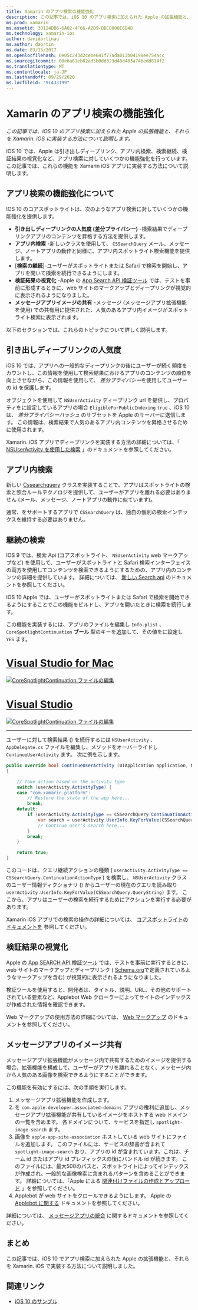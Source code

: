 ```yaml
---
title: Xamarin のアプリ検索の機能強化
description: この記事では、iOS 10 のアプリ検索に加えられた Apple の拡張機能と、それらを Xamarin. iOS に実装する方法について説明します。
ms.prod: xamarin
ms.assetid: 30124DB6-6A02-4F66-A2D9-BBC8008E6B48
ms.technology: xamarin-ios
author: davidortinau
ms.author: daortin
ms.date: 03/15/2017
ms.openlocfilehash: 0e05c243d2cebe641f77ada013b04198ee754acc
ms.sourcegitcommit: 00e6a61eb82ad5b0dd323d48d483a74bedd814f2
ms.translationtype: MT
ms.contentlocale: ja-JP
ms.lasthandoff: 09/29/2020
ms.locfileid: "91433199"
---
```

# <a name="app-search-enhancements-in-xamarinios"></a>Xamarin のアプリ検索の機能強化

_この記事では、iOS 10 のアプリ検索に加えられた Apple の拡張機能と、それらを Xamarin. iOS に実装する方法について説明します。_

IOS 10 では、Apple は引き出しディープリンク、アプリ内検索、検索継続、検証結果の視覚化など、アプリ検索に対していくつかの機能強化を行っています。 この記事では、これらの機能を Xamarin iOS アプリに実装する方法について説明します。

## <a name="about-app-search-enhancements"></a>アプリ検索の機能強化について

IOS 10 のコアスポットライトは、次のようなアプリ検索に対していくつかの機能強化を提供します。

- **引き出しディープリンクの人気度 (差分プライバシー)** -検索結果でディープリンクアプリのコンテンツを昇格する方法を提供します。
- **アプリ内検索** -新しいクラスを使用して、 `CSSearchQuery` メール、メッセージ、ノートアプリの動作と同様に、アプリ内スポットライト検索機能を提供します。
- [**検索の継続**]-ユーザーがスポットライトまたは Safari で検索を開始し、アプリを開いて検索を続行できるようにします。
- **検証結果の視覚化** -Apple の [App Search API 検証ツール](https://search.developer.apple.com/appsearch-validation-tool) では、テストを事前に形成するときに、web サイトのマークアップとディープリンクが視覚的に表示されるようになりました。
- **メッセージアプリイメージの共有** -メッセージ (メッセージアプリ拡張機能を使用) での共有用に提供された、人気のあるアプリ内イメージがスポットライト検索に表示されます。

以下のセクションでは、これらのトピックについて詳しく説明します。

## <a name="crowdsourced-deep-link-popularity"></a>引き出しディープリンクの人気度

iOS 10 では、アプリへの一般的なディープリンクの後にユーザーが続く頻度をカウントし、この情報を使用して検索結果におけるアプリのコンテンツの順位を向上させながら、この情報を使用して、 *差分プライバシー*を使用してユーザーの id を保護します。

オブジェクトを使用して `NSUserActivity` ディープリンク url を提供し、プロパティをに設定しているアプリの場合 `EligibleForPublicIndexing` `true` 、iOS 10 は、 *差分プライバシーハッシュ* のサブセットを Apple のサーバーに送信します。 この情報は、検索結果で人気のあるアプリ内コンテンツを昇格させるために使用されます。

Xamarin. iOS アプリでディープリンクを実装する方法の詳細については、「 [NSUserActivity を使用した検索](~/ios/platform/search/nsuseractivity.md) 」のドキュメントを参照してください。

## <a name="in-app-searching"></a>アプリ内検索

新しい [Cssearchquery](https://developer.apple.com/reference/corespotlight/cssearchquery) クラスを実装することで、アプリはスポットライトの検索と照合ルールテクノロジを提供して、ユーザーがアプリを離れる必要はありません (メール、メッセージ、ノートアプリの動作に似ています)。

通常、をサポートするアプリで `CSSearchQuery` は、独自の個別の検索インデックスを維持する必要はありません。

## <a name="search-continuation"></a>継続の検索

IOS 9 では、検索 Api (コアスポットライト、 `NSUserActivity` web マークアップなど) を使用して、ユーザーがスポットライトと Safari 検索インターフェイスの両方を使用してコンテンツを検索できるようにするための、アプリ内のコンテンツの詳細を提供しています。 詳細については、 [新しい Search api](~/ios/platform/search/index.md) のドキュメントを参照してください。

IOS 10 Apple では、ユーザーがスポットライトまたは Safari で検索を開始できるようにすることでこの機能をビルドし、アプリを開いたときに検索を続行します。

この機能を実装するには、アプリのファイルを編集し `Info.plist` 、 `CoreSpotlightContinuation` **ブール** 型のキーを追加して、その値をに設定し `YES` ます。

# <a name="visual-studio-for-mac"></a>[Visual Studio for Mac](#tab/macos)

[![CoreSpotlightContinuation ファイルの編集](app-search-enhancements-images/search01.png)](app-search-enhancements-images/search01.png#lightbox)

# <a name="visual-studio"></a>[Visual Studio](#tab/windows)

[![CoreSpotlightContinuation ファイルの編集](app-search-enhancements-images/searchw01.png)](app-search-enhancements-images/search01.png#lightbox)

-----

ユーザーに対して検索結果 () を続行するには `NSUserActivity` 、 `AppDelegate.cs` ファイルを編集し、メソッドをオーバーライドし `ContinueUserActivity` ます。 次に例を示します。

```csharp
public override bool ContinueUserActivity (UIApplication application, NSUserActivity userActivity, UIApplicationRestorationHandler completionHandler)
{

    // Take action based on the activity type
    switch (userActivity.ActivityType) {
    case "com.xamarin.platform":
        // Restore the state of the app here...
        break;
    default:
        if (userActivity.ActivityType == CSSearchQuery.ContinuationActionType) {
            var search = userActivity.UserInfo.KeyForValue(CSSearchQuery.QueryString);
            // Continue user's search here...
        }
        break;
    }

    return true;
}
```

このコードは、クエリ継続アクションの種類 ( `userActivity.ActivityType == CSSearchQuery.ContinuationActionType` ) を検索し、 `NSUserActivity` クラスのユーザー情報ディクショナリ () からユーザーの現在のクエリを読み取り `userActivity.UserInfo.KeyForValue(CSSearchQuery.QueryString)` ます。 ここから、アプリはユーザーの検索を続行するためにアクションを実行する必要があります。

Xamarin iOS アプリでの検索の操作の詳細については、 [コアスポットライトのドキュメントを](~/ios/platform/search/corespotlight.md) 参照してください。

## <a name="visualization-of-validation-results"></a>検証結果の視覚化

Apple の [App SEARCH API 検証ツール](https://search.developer.apple.com/appsearch-validation-tool) では、テストを事前に実行するときに、web サイトのマークアップとディープリンク ( [Schema.org](https://schema.org/)で定義されているようなマークアップを含む) が視覚的に表示されるようになりました。

検証ツールを使用すると、開発者は、タイトル、説明、URL、その他のサポートされている要素など、Applebot Web クローラーによってサイトのインデックスが作成された情報を確認できます。

Web マークアップの使用方法の詳細については、 [Web マークアップ](~/ios/platform/search/web-markup.md) のドキュメントを参照してください。

## <a name="message-app-image-sharing"></a>メッセージアプリのイメージ共有

メッセージアプリ拡張機能がメッセージ内で共有するためのイメージを提供する場合、拡張機能を構成して、ユーザーがアプリを離れることなく、メッセージ内から人気のある画像を検索できるようにすることができます。

この機能を有効にするには、次の手順を実行します。

1. メッセージアプリ拡張機能を作成します。
2. を `com.apple.developer.associated-domains` アプリの権利に追加し、メッセージアプリ拡張機能が共有しているイメージをホストする web ドメインの一覧を含めます。 各ドメインについて、サービスを指定し `spotlight-image-search` ます。
3. 画像を `apple-app-site-association` ホストしている web サイトにファイルを追加します。 このファイルには、サービスの辞書が含まれて `spotlight-image-search` おり、アプリの id が含まれています。これは、チーム id またはアプリ id プレフィックスの後にバンドル id が続きます。 このファイルには、最大500のパスと、スポットライトによってインデックスが作成され、一般的な画像検索に含まれるパターンを含めることができます。 詳細については、「Apple による [関連付けファイルの作成とアップロード](https://developer.apple.com/library/prerelease/content/documentation/General/Conceptual/AppSearch/UniversalLinks.html#//apple_ref/doc/uid/TP40016308-CH12-SW4) 」を参照してください。
4. Applebot が web サイトをクロールできるようにします。 Apple の [Applebot に関する](https://support.apple.com/HT204683) ドキュメントを参照してください。

詳細については、 [メッセージアプリの統合](~/ios/platform/message-app-integration/index.md) に関するドキュメントを参照してください。

## <a name="summary"></a>まとめ

この記事では、iOS 10 でアプリ検索に加えられた Apple の拡張機能と、それらを Xamarin. iOS で実装する方法について説明しました。

## <a name="related-links"></a>関連リンク

- [iOS 10 のサンプル](/samples/browse/?products=xamarin&term=Xamarin.iOS%2biOS10)